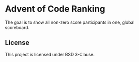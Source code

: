 # Advent of Code Ranking

The goal is to show all non-zero score participants in one, global scoreboard.

## License

This project is licensed under BSD 3-Clause.
